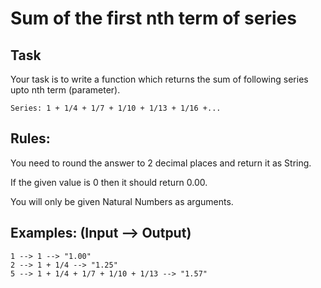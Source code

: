 # Sum of the first nth term of series

## Task

Your task is to write a function which returns the sum of following series upto nth term (parameter).

```
Series: 1 + 1/4 + 1/7 + 1/10 + 1/13 + 1/16 +...
```

## Rules:

You need to round the answer to 2 decimal places and return it as String.

If the given value is 0 then it should return 0.00.

You will only be given Natural Numbers as arguments.

## Examples: (Input --> Output)

```
1 --> 1 --> "1.00"
2 --> 1 + 1/4 --> "1.25"
5 --> 1 + 1/4 + 1/7 + 1/10 + 1/13 --> "1.57"
```
